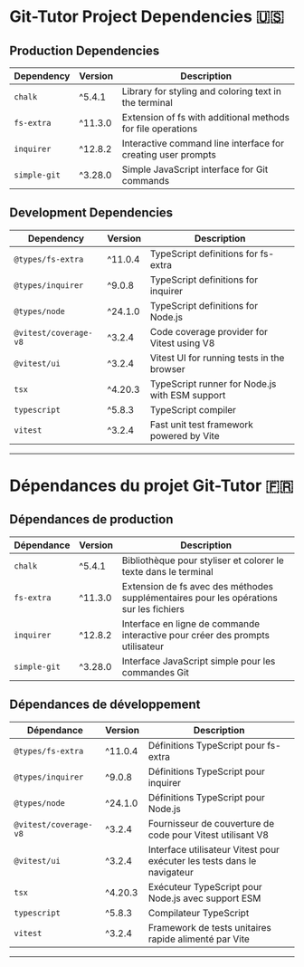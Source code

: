 # Git-Tutor Project Dependencies 🇺🇸

## Production Dependencies

| Dependency   | Version | Description                                                  |
| ------------ | ------- | ------------------------------------------------------------ |
| `chalk`      | ^5.4.1  | Library for styling and coloring text in the terminal        |
| `fs-extra`   | ^11.3.0 | Extension of fs with additional methods for file operations  |
| `inquirer`   | ^12.8.2 | Interactive command line interface for creating user prompts |
| `simple-git` | ^3.28.0 | Simple JavaScript interface for Git commands                 |

## Development Dependencies

| Dependency            | Version | Description                                    |
| --------------------- | ------- | ---------------------------------------------- |
| `@types/fs-extra`     | ^11.0.4 | TypeScript definitions for fs-extra            |
| `@types/inquirer`     | ^9.0.8  | TypeScript definitions for inquirer            |
| `@types/node`         | ^24.1.0 | TypeScript definitions for Node.js             |
| `@vitest/coverage-v8` | ^3.2.4  | Code coverage provider for Vitest using V8     |
| `@vitest/ui`          | ^3.2.4  | Vitest UI for running tests in the browser     |
| `tsx`                 | ^4.20.3 | TypeScript runner for Node.js with ESM support |
| `typescript`          | ^5.8.3  | TypeScript compiler                            |
| `vitest`              | ^3.2.4  | Fast unit test framework powered by Vite       |

---

# Dépendances du projet Git-Tutor 🇫🇷

## Dépendances de production

| Dépendance   | Version | Description                                                                            |
| ------------ | ------- | -------------------------------------------------------------------------------------- |
| `chalk`      | ^5.4.1  | Bibliothèque pour styliser et colorer le texte dans le terminal                        |
| `fs-extra`   | ^11.3.0 | Extension de fs avec des méthodes supplémentaires pour les opérations sur les fichiers |
| `inquirer`   | ^12.8.2 | Interface en ligne de commande interactive pour créer des prompts utilisateur          |
| `simple-git` | ^3.28.0 | Interface JavaScript simple pour les commandes Git                                     |

## Dépendances de développement

| Dépendance            | Version | Description                                                             |
| --------------------- | ------- | ----------------------------------------------------------------------- |
| `@types/fs-extra`     | ^11.0.4 | Définitions TypeScript pour fs-extra                                    |
| `@types/inquirer`     | ^9.0.8  | Définitions TypeScript pour inquirer                                    |
| `@types/node`         | ^24.1.0 | Définitions TypeScript pour Node.js                                     |
| `@vitest/coverage-v8` | ^3.2.4  | Fournisseur de couverture de code pour Vitest utilisant V8              |
| `@vitest/ui`          | ^3.2.4  | Interface utilisateur Vitest pour exécuter les tests dans le navigateur |
| `tsx`                 | ^4.20.3 | Exécuteur TypeScript pour Node.js avec support ESM                      |
| `typescript`          | ^5.8.3  | Compilateur TypeScript                                                  |
| `vitest`              | ^3.2.4  | Framework de tests unitaires rapide alimenté par Vite                   |

---
